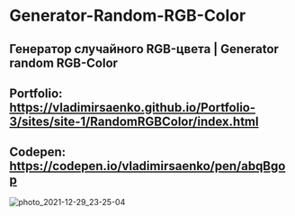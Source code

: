 # Generator-Random-RGB-Color

## Генератор случайного RGB-цвета | Generator random RGB-Color

## Portfolio: https://vladimirsaenko.github.io/Portfolio-3/sites/site-1/RandomRGBColor/index.html

## Codepen: https://codepen.io/vladimirsaenko/pen/abqBgop

![photo_2021-12-29_23-25-04](https://user-images.githubusercontent.com/56477695/147710089-9d3e4d02-fd91-4289-b790-4cc8bcfbef9e.jpg)
